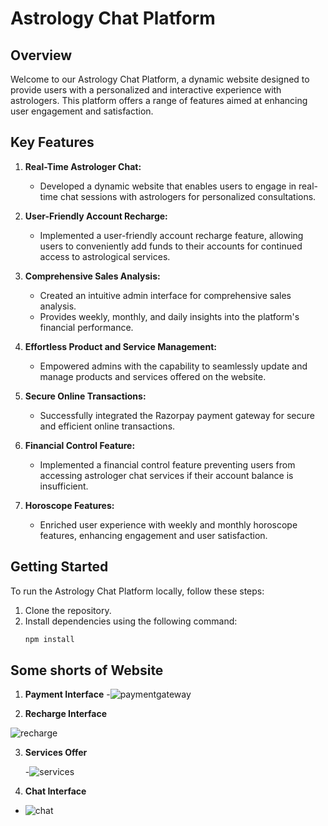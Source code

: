 # Astrology Chat Platform

## Overview

Welcome to our Astrology Chat Platform, a dynamic website designed to provide users with a personalized and interactive experience with astrologers. This platform offers a range of features aimed at enhancing user engagement and satisfaction.

## Key Features

1. **Real-Time Astrologer Chat:**
   - Developed a dynamic website that enables users to engage in real-time chat sessions with astrologers for personalized consultations.

2. **User-Friendly Account Recharge:**
   - Implemented a user-friendly account recharge feature, allowing users to conveniently add funds to their accounts for continued access to astrological services.

3. **Comprehensive Sales Analysis:**
   - Created an intuitive admin interface for comprehensive sales analysis.
   - Provides weekly, monthly, and daily insights into the platform's financial performance.

4. **Effortless Product and Service Management:**
   - Empowered admins with the capability to seamlessly update and manage products and services offered on the website.

5. **Secure Online Transactions:**
   - Successfully integrated the Razorpay payment gateway for secure and efficient online transactions.

6. **Financial Control Feature:**
   - Implemented a financial control feature preventing users from accessing astrologer chat services if their account balance is insufficient.

7. **Horoscope Features:**
   - Enriched user experience with weekly and monthly horoscope features, enhancing engagement and user satisfaction.

## Getting Started

To run the Astrology Chat Platform locally, follow these steps:

1. Clone the repository.
2. Install dependencies using the following command:
   ```bash
   npm install


## Some shorts of Website

1. **Payment Interface**
   -![paymentgateway](https://github.com/Vicky8180/Astrology-Website-2/assets/76256436/ec769685-602e-404a-bd49-f8bfab50af23)
   
2. **Recharge Interface**
   
![recharge](https://github.com/Vicky8180/Astrology-Website-2/assets/76256436/49df0028-57b0-44ae-ac40-6d15e79c98cc)

3. **Services Offer**

   -![services](https://github.com/Vicky8180/Astrology-Website-2/assets/76256436/9a2c51df-9c0c-4deb-b9ec-e176e6df9a2c)

4. **Chat Interface**

  -   ![chat](https://github.com/Vicky8180/Astrology-Website-2/assets/76256436/6f7e238f-4530-4819-bbad-a713c23527cc)

